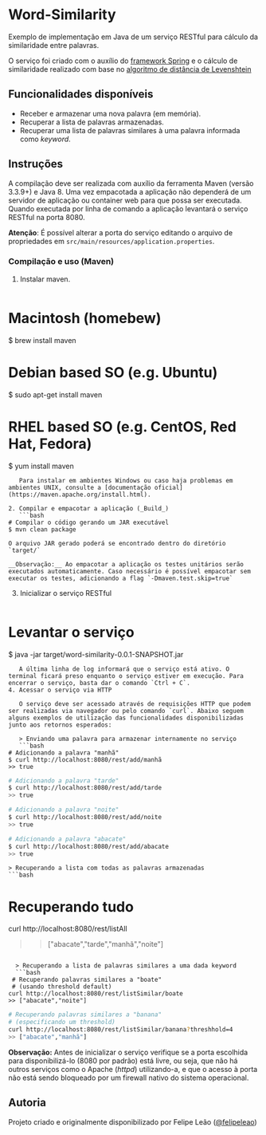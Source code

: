 # Word-Similarity

Exemplo de implementação em Java de um serviço RESTful para cálculo da similaridade entre palavras.

O serviço foi criado com o auxílio do [framework Spring](https://spring.io/) e o cálculo de similaridade realizado com base no [algoritmo de distância de Levenshtein](https://pt.wikipedia.org/wiki/Distância_Levenshtein)

## Funcionalidades disponíveis

- Receber e armazenar uma nova palavra (em memória).
- Recuperar a lista de palavras armazenadas.
- Recuperar uma lista de palavras similares à uma palavra informada como _keyword_.

## Instruções

A compilação deve ser realizada com auxílio da ferramenta Maven (versão 3.3.9+) e Java 8. Uma vez empacotada a aplicação não dependerá de um servidor de aplicação ou container web para que possa ser executada. Quando executada por linha de comando a aplicação levantará o serviço RESTful na porta 8080.

__Atenção__: É possível alterar a porta do serviço editando o arquivo de propriedades em `src/main/resources/application.properties`.

### Compilação e uso (Maven)

1. Instalar maven.
    ```bash
  # Macintosh (homebew)
 $ brew install maven

 # Debian based SO (e.g. Ubuntu)
 $ sudo apt-get install maven

 # RHEL based SO (e.g. CentOS, Red Hat, Fedora)
 $ yum install maven
 ```    
    Para instalar em ambientes Windows ou caso haja problemas em ambientes UNIX, consulte a [documentação oficial](https://maven.apache.org/install.html).

2. Compilar e empacotar a aplicação (_Build_)
    ```bash
 # Compilar o código gerando um JAR executável
 $ mvn clean package
 ```
    O arquivo JAR gerado poderá se encontrado dentro do diretório `target/`

    __Observação:__ Ao empacotar a aplicação os testes unitários serão executados automaticamente. Caso necessário é possível empacotar sem executar os testes, adicionando a flag `-Dmaven.test.skip=true`

3. Inicializar o serviço RESTful
    ```bash
 # Levantar o serviço
 $ java -jar target/word-similarity-0.0.1-SNAPSHOT.jar
 ```
    A última linha de log informará que o serviço está ativo. O terminal ficará preso enquanto o serviço estiver em execução. Para encerrar o serviço, basta dar o comando `Ctrl + C`.
4. Acessar o serviço via HTTP

    O serviço deve ser acessado através de requisições HTTP que podem ser realizadas via navegador ou pelo comando `curl`. Abaixo seguem alguns exemplos de utilização das funcionalidades disponibilizadas junto aos retornos esperados:

    > Enviando uma palavra para armazenar internamente no serviço
    ```bash
 # Adicionando a palavra "manhã"
 $ curl http://localhost:8080/rest/add/manhã
 >> true
 ```
 ```bash
 # Adicionando a palavra "tarde"
 $ curl http://localhost:8080/rest/add/tarde
 >> true
 ```
 ```bash
 # Adicionando a palavra "noite"
 $ curl http://localhost:8080/rest/add/noite
 >> true
 ```
 ```bash
 # Adicionando a palavra "abacate"
 $ curl http://localhost:8080/rest/add/abacate
 >> true
 ```

    > Recuperando a lista com todas as palavras armazenadas
    ```bash
  # Recuperando tudo
  curl http://localhost:8080/rest/listAll
  >> ["abacate","tarde","manhã","noite"]
  ```

    > Recuperando a lista de palavras similares a uma dada keyword
    ```bash
   # Recuperando palavras similares a "boate"
   # (usando threshold default)
  curl http://localhost:8080/rest/listSimilar/boate
  >> ["abacate","noite"]
  ```
  ```bash
  # Recuperando palavras similares a "banana"
  # (especificando um threshold)
  curl http://localhost:8080/rest/listSimilar/banana?threshhold=4
  >> ["abacate","manhã"]
  ```

**Observação:** Antes de inicializar o serviço verifique se a porta escolhida para disponibilizá-lo (8080 por padrão) está livre, ou seja, que não há outros serviços como o Apache (_httpd_) utilizando-a, e que o acesso à porta não está sendo bloqueado por um firewall nativo do sistema operacional.

## Autoria

Projeto criado e originalmente disponibilizado por Felipe Leão ([@felipeleao](http://github.com/felipeleao))
